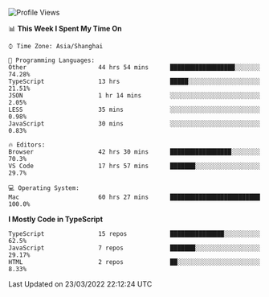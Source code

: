 <!--START_SECTION:waka-->
![Profile Views](http://img.shields.io/badge/Profile%20Views-0-blue)

📊 **This Week I Spent My Time On** 

```text
⌚︎ Time Zone: Asia/Shanghai

💬 Programming Languages: 
Other                    44 hrs 54 mins      ██████████████████░░░░░░░   74.28% 
TypeScript               13 hrs              █████░░░░░░░░░░░░░░░░░░░░   21.51% 
JSON                     1 hr 14 mins        ░░░░░░░░░░░░░░░░░░░░░░░░░   2.05% 
LESS                     35 mins             ░░░░░░░░░░░░░░░░░░░░░░░░░   0.98% 
JavaScript               30 mins             ░░░░░░░░░░░░░░░░░░░░░░░░░   0.83%

🔥 Editors: 
Browser                  42 hrs 30 mins      █████████████████░░░░░░░░   70.3% 
VS Code                  17 hrs 57 mins      ███████░░░░░░░░░░░░░░░░░░   29.7%

💻 Operating System: 
Mac                      60 hrs 27 mins      █████████████████████████   100.0%

```

**I Mostly Code in TypeScript** 

```text
TypeScript               15 repos            ███████████████░░░░░░░░░░   62.5% 
JavaScript               7 repos             ███████░░░░░░░░░░░░░░░░░░   29.17% 
HTML                     2 repos             ██░░░░░░░░░░░░░░░░░░░░░░░   8.33%

```



 Last Updated on 23/03/2022 22:12:24 UTC
<!--END_SECTION:waka-->
